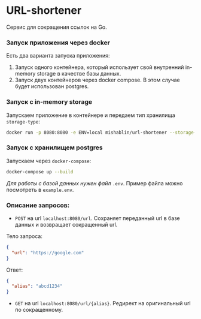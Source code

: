 # URL-shortener

Сервис для сокращения ссылок на Go.

### Запуск приложения через docker

Есть два варианта запуска приложения: 
1. Запуск одного контейнера, который использует свой внутренний in-memory storage в качестве базы данных.
2. Запуск двух контейнеров через docker compose. В этом случае будет использован postgres. 

### Запуск с in-memory storage

Запускаем приложение в контейнере и передаем тип хранилища `storage-type`:
```bash
docker run -p 8080:8080 -e ENV=local mishablin/url-shortener --storage-type=memory
```

### Запуск с хранилищем postgres

Запускаем через `docker-compose`:
```bash
docker-compose up --build
```

*Для работы с базой данных нужен файл* `.env`. Пример файла можно посмотреть в `example.env`.

### Описание запросов:

- `POST` на url `localhost:8080/url`. Сохраняет переданный url в базе данных и возвращает сокращенный url.

Тело запроса:
```json
{
  "url": "https://google.com"
}
```

Ответ:
```json
{
  "alias": "abcd1234"
}
```

- `GET` на url `localhost:8080/url/{alias}`. Редирект на оригинальный url по сокращенному.